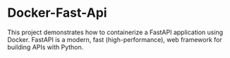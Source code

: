 # Docker-Fast-Api
This project demonstrates how to containerize a FastAPI application using Docker. FastAPI is a modern, fast (high-performance), web framework for building APIs with Python.
